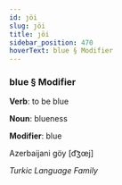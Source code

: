 ```yaml
---
id: ȷöi
slug: ȷöi
title: ȷöi
sidebar_position: 470
hoverText: blue § Modifier
---
```


### blue § Modifier

**Verb**: to be blue

**Noun**: blueness

**Modifier**: blue

Azerbaijani göy [d͡ʒœj]

*Turkic Language Family*